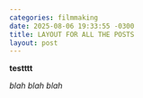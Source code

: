 ```yaml
---
categories: filmmaking
date: 2025-08-06 19:33:55 -0300
title: LAYOUT FOR ALL THE POSTS
layout: post
---
```

**testttt**

*blah blah blah*